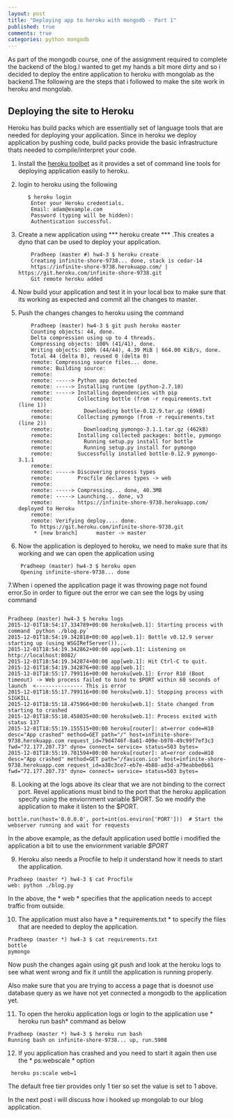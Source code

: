 ```yaml
---
layout: post
title: "Deploying app to heroku with mongodb - Part 1"
published: true
comments: true
categories: python mongodb 
---
```

As part of the mongodb course, one of the assignment required to complete the backend of the blog.I wanted to get my hands a bit more dirty and so i decided to deploy the entire application to heroku with mongolab as the backend.The following are the steps that i followed to make the site work in heroku and mongolab.

## Deploying the site to Heroku

Heroku has build packs which are essentially set of language tools that are needed for deploying your application. Since in heroku we deploy application by pushing code, build packs provide the basic infrastructure thats needed to compile/interpret your code.

1. Install the [heroku toolbet](https://toolbelt.heroku.com/) as it provides a set of command line tools for deploying application easily to heroku.

2. login to heroku using the following
   
    ```
       $ heroku login
        Enter your Heroku credentials.
        Email: adam@example.com
        Password (typing will be hidden):
        Authentication successful.

    ```

3.  Create a new application using *** heroku create *** .This creates a dyno that can be used to deploy your application.

    ```
        Pradheep (master #) hw4-3 $ heroku create
        Creating infinite-shore-9738... done, stack is cedar-14
        https://infinite-shore-9738.herokuapp.com/ | https://git.heroku.com/infinite-shore-9738.git
        Git remote heroku added
    ```

4. Now build your application and test it in your local box to make sure that its working as expected and commit all the changes to master. 
        

5. Push the changes changes to heroku using the command 

    ```
        Pradheep (master) hw4-3 $ git push heroku master
        Counting objects: 44, done.
        Delta compression using up to 4 threads.
        Compressing objects: 100% (41/41), done.
        Writing objects: 100% (44/44), 4.39 MiB | 664.00 KiB/s, done.
        Total 44 (delta 8), reused 0 (delta 0)
        remote: Compressing source files... done.
        remote: Building source:
        remote: 
        remote: -----> Python app detected
        remote: -----> Installing runtime (python-2.7.10)
        remote: -----> Installing dependencies with pip
        remote:        Collecting bottle (from -r requirements.txt (line 1))
        remote:          Downloading bottle-0.12.9.tar.gz (69kB)
        remote:        Collecting pymongo (from -r requirements.txt (line 2))
        remote:          Downloading pymongo-3.1.1.tar.gz (462kB)
        remote:        Installing collected packages: bottle, pymongo
        remote:          Running setup.py install for bottle
        remote:          Running setup.py install for pymongo
        remote:        Successfully installed bottle-0.12.9 pymongo-3.1.1
        remote: 
        remote: -----> Discovering process types
        remote:        Procfile declares types -> web
        remote: 
        remote: -----> Compressing... done, 40.3MB
        remote: -----> Launching... done, v3
        remote:        https://infinite-shore-9738.herokuapp.com/ deployed to Heroku
        remote: 
        remote: Verifying deploy.... done.
        To https://git.heroku.com/infinite-shore-9738.git
         * [new branch]      master -> master
    ```

6. Now the application is deployed to heroku, we need to make sure that its working and we can open the application using 

```
    Pradheep (master) hw4-3 $ heroku open
    Opening infinite-shore-9738... done
```

7.When i opened the application page it was throwing page not found error.So in order to figure out the error we can see the logs by using command 

```

Pradheep (master) hw4-3 $ heroku logs
2015-12-01T18:54:17.334789+00:00 heroku[web.1]: Starting process with command `python ./blog.py`
2015-12-01T18:54:19.342818+00:00 app[web.1]: Bottle v0.12.9 server starting up (using WSGIRefServer())...
2015-12-01T18:54:19.342862+00:00 app[web.1]: Listening on http://localhost:8082/
2015-12-01T18:54:19.342874+00:00 app[web.1]: Hit Ctrl-C to quit.
2015-12-01T18:54:19.342876+00:00 app[web.1]: 
2015-12-01T18:55:17.799116+00:00 heroku[web.1]: Error R10 (Boot timeout) -> Web process failed to bind to $PORT within 60 seconds of launch  <--------------- This is error 
2015-12-01T18:55:17.799116+00:00 heroku[web.1]: Stopping process with SIGKILL
2015-12-01T18:55:18.475966+00:00 heroku[web.1]: State changed from starting to crashed
2015-12-01T18:55:18.458035+00:00 heroku[web.1]: Process exited with status 137
2015-12-01T18:55:19.155515+00:00 heroku[router]: at=error code=H10 desc="App crashed" method=GET path="/" host=infinite-shore-9738.herokuapp.com request_id=79d4746f-8a61-409e-b970-49c99f7ef3c3 fwd="72.177.207.73" dyno= connect= service= status=503 bytes=
2015-12-01T18:55:19.701594+00:00 heroku[router]: at=error code=H10 desc="App crashed" method=GET path="/favicon.ico" host=infinite-shore-9738.herokuapp.com request_id=a38c3ce7-eb7e-4b88-ad3d-a79eabbe0b61 fwd="72.177.207.73" dyno= connect= service= status=503 bytes=

```

8. Looking at the logs above its clear that we are not binding to the correct port. Revel applications must bind to the port that the heroku application specify using the enviornment variable $PORT. So we modify the application to make it listen to the $PORT.

```
bottle.run(host='0.0.0.0', port=int(os.environ['PORT']))  # Start the webserver running and wait for requests                                                                                                  
```
In the above example, as the default application used bottle i modified the application a bit to use the enviornment variable *$PORT*

9. Heroku also needs a Procfile to help it understand how it needs to start the application.

```
Pradheep (master *) hw4-3 $ cat Procfile 
web: python ./blog.py 
```

In the above, the * web * specifies that the application needs to accept traffic from outside.

10. The application must also have a * requirements.txt * to specify the files that are needed to deploy the application. 

```
Pradheep (master *) hw4-3 $ cat requirements.txt 
bottle
pymongo

```
Now push the changes again using git push and look at the heroku logs to see what went wrong and fix it untill the application is running properly. 

Also make sure that you are trying to access a page that is doesnot use database query as we have not yet connected a mongodb to the application yet.

11. To open the heroku application logs or login to the application use * heroku run bash* command as below 

```
Pradheep (master *) hw4-3 $ heroku run bash
Running bash on infinite-shore-9738... up, run.5908
```

12. If you application has crashed and you need to start it again then use the * ps:webscale * option

```
 heroku ps:scale web=1

```
The default free tier provides only 1 tier so set the value is set to 1 above.


In the next post i will discuss how i hooked up mongolab to our blog application.






